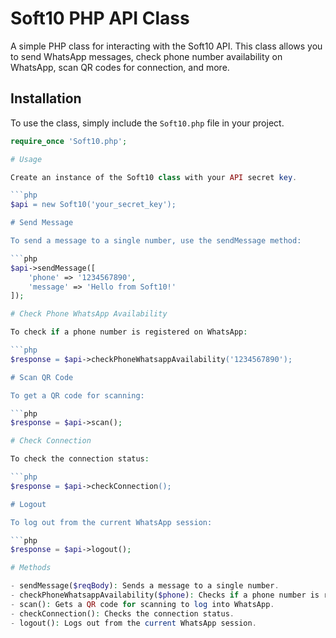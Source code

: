 # Soft10 PHP API Class

A simple PHP class for interacting with the Soft10 API. This class allows you to send WhatsApp messages, check phone number availability on WhatsApp, scan QR codes for connection, and more.

## Installation

To use the class, simply include the `Soft10.php` file in your project.

```php
require_once 'Soft10.php';

# Usage

Create an instance of the Soft10 class with your API secret key.

```php
$api = new Soft10('your_secret_key');

# Send Message

To send a message to a single number, use the sendMessage method:

```php
$api->sendMessage([
    'phone' => '1234567890',
    'message' => 'Hello from Soft10!'
]);

# Check Phone WhatsApp Availability

To check if a phone number is registered on WhatsApp:

```php
$response = $api->checkPhoneWhatsappAvailability('1234567890');

# Scan QR Code

To get a QR code for scanning:

```php
$response = $api->scan();

# Check Connection

To check the connection status:

```php 
$response = $api->checkConnection();

# Logout

To log out from the current WhatsApp session:

```php
$response = $api->logout();

# Methods

- sendMessage($reqBody): Sends a message to a single number.
- checkPhoneWhatsappAvailability($phone): Checks if a phone number is registered on WhatsApp.
- scan(): Gets a QR code for scanning to log into WhatsApp.
- checkConnection(): Checks the connection status.
- logout(): Logs out from the current WhatsApp session.
